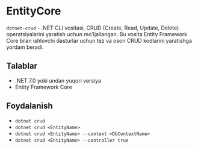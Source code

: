 # EntityCore

`dotnet-crud` - .NET CLI vositasi, CRUD (Create, Read, Update, Delete) operatsiyalarini yaratish uchun mo'ljallangan. Bu vosita Entity Framework Core bilan ishlovchi dasturlar uchun tez va oson CRUD kodlarini yaratishga yordam beradi.

## Talablar

- .NET 7.0 yoki undan yuqori versiya
- Entity Framework Core

## Foydalanish

- `dotnet crud`
- `dotnet crud <EntityName>`
- `dotnet crud <EntityName> --context <DbContextName>`
- `dotnet crud <EntityName> --controller true`
